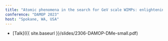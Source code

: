 ```yaml
---
title: "Atomic phenomena in the search for GeV scale WIMPs: enlightening the search for dark matter"
conference: "DAMOP 2023"
host: "Spokane, WA, USA"
---
```

* [Talk]({{ site.baseurl }}/slides/2306-DAMOP-DMe-small.pdf)
